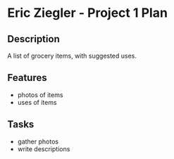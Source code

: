 # Eric Ziegler - Project 1 Plan

## Description

A list of grocery items, with suggested uses.

## Features

- photos of items
- uses of items

## Tasks

- gather photos
- write descriptions